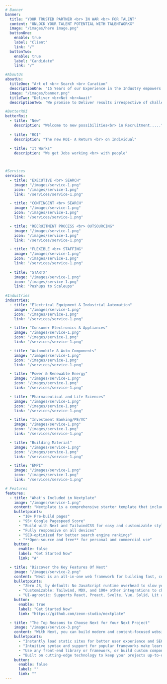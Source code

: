 ```yaml
---
# Banner
banner:
  title: "YOUR TRUSTED PARTNER <br> IN WAR <br> FOR TALENT"
  content: "UNLOCK YOUR TALENT POTENTIAL WITH TALENTWORKX"
  image: "/images/hero image.png"
  buttonOne:
    enable: true
    label: "Client"
    link: "/"
  buttonTwo:
    enable: true
    label: "Candidate"
    link: "/"

#AboutUs
aboutUs:
  titleOne: "Art of <br> Search <br> Curation"
  descriptionOne: "15 Years of our Experience in the Industry empowers us with the “Art of Search Curation” leading to near perfection in Selection."
  image: "/images/banner.png"
  titleTwo: "Deliver <br>Not <br>Await"
  descriptionTwo: "We promise to Deliver results irrespective of challenges we come across. We don’t await answers from our client’s rather We present them with solutions and insights to achieve “Better ROI”."

#BetterROI
betterRoi:
  - title: "New"
    description: "Welcome to new possibilities<br> in Recruitment....."
  
  - title: "ROI"
    description: "The new ROI- A Return <br> on Individual"
  
  - title: "It Works"
    description: "We get Jobs working <br> with people"



#Services
services:
  - title: "EXECUTIVE <br> SEARCH"
    image: "/images/service-1.png"
    icon: "/images/service-1.png"
    link: "/services/service-1.png"

  - title: "CONTINGENT <br> SEARCH"
    image: "/images/service-1.png"
    icon: "/images/service-1.png"
    link: "/services/service-1.png"

  - title: "RECRUITMENT PROCESS <br> OUTSOURCING"
    image: "/images/service-1.png"
    icon: "/images/service-1.png"
    link: "/services/service-1.png"

  - title: "FLEXIBLE <br> STAFFING"
    image: "/images/service-1.png"
    icon: "/images/service-1.png"
    link: "/services/service-1.png"
  
  - title: "STARTX"
    image: "/images/service-1.png"
    icon: "/images/service-1.png"
    link: "Pushups to Scaleups"
   
#Industries
industries:
  - title: "Electrical Equipment & Industrial Automation"
    image: "/images/service-1.png"
    icon: "/images/service-1.png"
    link: "/services/service-1.png"

  - title: "Consumer Electronics & Appliances"
    image: "/images/service-1.png"
    icon: "/images/service-1.png"
    link: "/services/service-1.png"

  - title: "Automobile & Auto Components"
    image: "/images/service-1.png"
    icon: "/images/service-1.png"
    link: "/services/service-1.png"

  - title: "Power & Renewable Energy"
    image: "/images/service-1.png"
    icon: "/images/service-1.png"
    link: "/services/service-1.png"

  - title: "Pharmaceutical and Life Sciences"
    image: "/images/service-1.png"
    icon: "/images/service-1.png"
    link: "/services/service-1.png"

  - title: "Investment Banking/PE/VC"
    image: "/images/service-1.png"
    icon: "/images/service-1.png"
    link: "/services/service-1.png"

  - title: "Building Material"
    image: "/images/service-1.png"
    icon: "/images/service-1.png"
    link: "/services/service-1.png"

  - title: "EMPI"
    image: "/images/service-1.png"
    icon: "/images/service-1.png"
    link: "/services/service-1.png"

# Features
features:
  - title: "What's Included in Nextplate"
    image: "/images/service-1.png"
    content: "Nextplate is a comprehensive starter template that includes everything you need to get started with your Next project. What's Included in Nextplate"
    bulletpoints:
      - "10+ Pre-build pages"
      - "95+ Google Pagespeed Score"
      - "Build with Next and TailwindCSS for easy and customizable styling"
      - "Fully responsive on all devices"
      - "SEO-optimized for better search engine rankings"
      - "**Open-source and free** for personal and commercial use"
    button:
      enable: false
      label: "Get Started Now"
      link: "#"

  - title: "Discover the Key Features Of Next"
    image: "/images/service-2.png"
    content: "Next is an all-in-one web framework for building fast, content-focused websites. It offers a range of exciting features for developers and website creators. Some of the key features are:"
    bulletpoints:
      - "Zero JS, by default: No JavaScript runtime overhead to slow you down."
      - "Customizable: Tailwind, MDX, and 100+ other integrations to choose from."
      - "UI-agnostic: Supports React, Preact, Svelte, Vue, Solid, Lit and more."
    button:
      enable: true
      label: "Get Started Now"
      link: "https://github.com/zeon-studio/nextplate"

  - title: "The Top Reasons to Choose Next for Your Next Project"
    image: "/images/service-3.png"
    content: "With Next, you can build modern and content-focused websites without sacrificing performance or ease of use."
    bulletpoints:
      - "Instantly load static sites for better user experience and SEO."
      - "Intuitive syntax and support for popular frameworks make learning and using Next a breeze."
      - "Use any front-end library or framework, or build custom components, for any project size."
      - "Built on cutting-edge technology to keep your projects up-to-date with the latest web standards."
    button:
      enable: false
      label: ""
      link: ""
---
```

